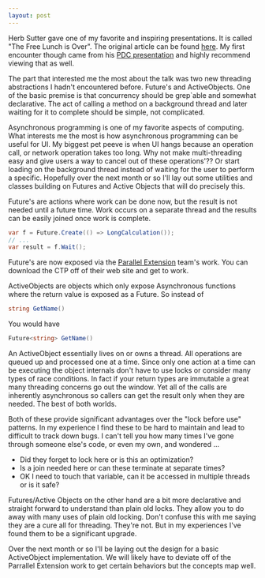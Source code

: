 ```yaml
---
layout: post
---
```

Herb Sutter gave one of my favorite and inspiring presentations. It is called "The Free Lunch is Over". The original article can be found [here](http://www.gotw.ca/publications/concurrency-ddj.htm). My first encounter though came from his [PDC presentation](http://www.pluralsight.com/blogs/hsutter/archive/2005/10/25/15903.aspx) and highly recommend viewing that as well.

The part that interested me the most about the talk was two new threading abstractions I hadn't encountered before. Future's and ActiveObjects. One of the basic premise is that concurrency should be grep`able and somewhat declarative. The act of calling a method on a background thread and later waiting for it to complete should be simple, not complicated.

Asynchronous programming is one of my favorite aspects of computing. What interests me the most is how asynchronous programming can be useful for UI.  My biggest pet peeve is when UI hangs because an operation call, or network operation takes too long. Why not make multi-threading easy and give users a way to cancel out of these operations'?? Or start loading on the background thread instead of waiting for the user to perform a specific. Hopefully over the next month or so I'll lay out some utilities and classes building on Futures and Active Objects that will do precisely this.

Future's are actions where work can be done now, but the result is not needed until a future time. Work occurs on a separate thread and the results can be easily joined once work is complete.

``` csharp
var f = Future.Create(() => LongCalculation());
// ...
var result = f.Wait();
```

Future's are now exposed via the [Parallel Extension](http://blogs.msdn.com/pfxteam/archive/2007/11/29/6558413.aspx) team's work. You can download the CTP off of their web site and get to work.

ActiveObjects are objects which only expose Asynchronous functions where the return value is exposed as a Future. So instead of

``` csharp
string GetName()
```

You would have

``` csharp
Future<string> GetName()
```

An ActiveObject essentially lives on or owns a thread. All operations are queued up and processed one at a time. Since only one action at a time can be executing the object internals don't have to use locks or consider many types of race conditions. In fact if your return types are immutable a great many threading concerns go out the window. Yet all of the calls are inherently asynchronous so callers can get the result only when they are needed. The best of both worlds.

Both of these provide significant advantages over the "lock before use" patterns. In my experience I find these to be hard to maintain and lead to difficult to track down bugs. I can't tell you how many times I've gone through someone else's code, or even my own, and wondered ...

  * Did they forget to lock here or is this an optimization?
  * Is a join needed here or can these terminate at separate times?
  * OK I need to touch that variable, can it be accessed in multiple threads or is it safe? 

Futures/Active Objects on the other hand are a bit more declarative and straight forward to understand than plain old locks. They allow you to do away with many uses of plain old locking. Don't confuse this with me saying they are a cure all for threading. They're not. But in my experiences I've found them to be a significant upgrade.

Over the next month or so I'll be laying out the design for a basic ActiveObject implementation. We will likely have to deviate off of the Parrallel Extension work to get certain behaviors but the concepts map well.

